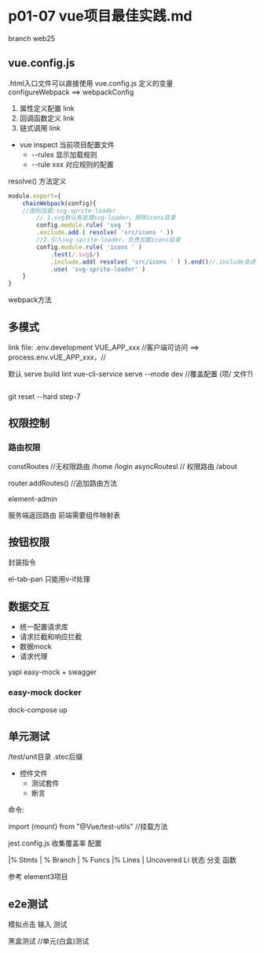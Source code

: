 # p01-07 vue项目最佳实践.md

branch web25

## vue.config.js
.html入口文件可以直接使用 vue.config.js 定义的变量  
configureWebpack ==> webpackConfig

1. 属性定义配置 link
2. 回调函数定义 link
3. 链式调用 link

- vue inspect 当前项目配置文件
    - \-\-rules 显示加载规则
    - \-\-rule xxx 对应规则的配置

resolve() 方法定义

```js
module.export={
    chainWebpack(config){
    //图标加载:svg-sprite-loader
        // 1.svg默认有处理svg-loader，排除icons目录
        config.module.rule( 'svg ')
        .exclude.add ( resolve( 'src/icons ' ))
        //2.引入svg-sprite-loader，负责加载icons目录
        config.module.rule( 'icons ' )
            .test(/.svg$/)
            .include.add( resolve( 'src/icons ' ) ).end()//.include会进入上下文  end回退上下文
            .use( 'svg-sprite-loader' )
    }
}

```


webpack方法

## 多模式
link
file: .env.development
 VUE_APP_xxx //客户端可访问
 ==> process.env.vUE_APP_xxx，//



默认 serve build lint
vue-cli-service serve --mode dev //覆盖配置 (项/ 文件?)
```js


```
git reset --hard step-7

## 权限控制
### 路由权限
constRoutes //无权限路由
    /home
    /login
asyncRoutesl // 权限路由
    /about

router.addRoutes() //追加路由方法


element-admin

服务端返回路由 前端需要组件映射表


## 按钮权限
封装指令

el-tab-pan 只能用v-if处理

## 数据交互
- 统一配置请求库
- 请求拦截和响应拦截
- 数据mock
- 请求代理

yapi
easy-mock + swagger


### easy-mock docker
dock-compose up

## 单元测试

/test/unit目录 .stec后缀
- 控件文件
    - 测试套件
    - 断言

命令:  


import {mount} from "@Vue/test-utils" //挂载方法

jest.config.js 收集覆盖率 配置

|% Stmts | % Branch | % Funcs |% Lines | Uncovered Li
状态 分支 函数


参考 element3项目

## e2e测试

模拟点击 输入 测试


黑盒测试  //单元(白盒)测试
